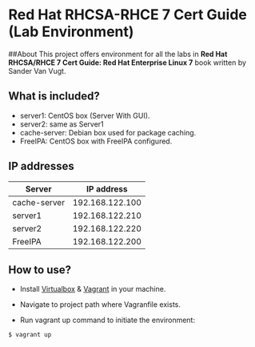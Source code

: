 # Red Hat RHCSA-RHCE 7 Cert Guide (Lab Environment)

##About
This project offers environment for all the labs in **Red Hat RHCSA/RHCE 7 Cert Guide: Red Hat Enterprise Linux 7** book written  by Sander Van Vugt.

## What is included?
- server1: CentOS box (Server With GUI).
- server2: same as Server1
- cache-server: Debian box used for package caching.
- FreeIPA: CentOS box with FreeIPA configured.

## IP addresses
| Server | IP address |
|---|---|
|cache-server|192.168.122.100 |
|server1|192.168.122.210|
|server2|192.168.122.220|
|FreeIPA|192.168.122.200|

## How to use?
- Install [Virtualbox](https://www.virtualbox.org) & [Vagrant](https://www.vagrantup.com/) in your machine.

- Navigate to project path where Vagranfile exists.

- Run vagrant up command to initiate the environment:
```shell
$ vagrant up
```
